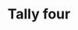 ---
title: Tally four
tags: ["tally", "four", "count", "score", "total", "points", "sum"]
icon: tally-four
svg: '<svg xmlns="http://www.w3.org/2000/svg" width="24" height="24" fill="none" viewBox="0 0 24 24" stroke-width="1.5" stroke-linecap="round" stroke-linejoin="round" stroke="currentColor"><path d="M4 4v16M9.333 4v16m5.334-16v16M20 4v16"/></svg>'
---